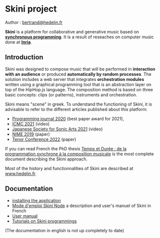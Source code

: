 
# Skini project

Author : <bertrand@hedelin.fr>

**Skini** is a platform for collaborative and generative music based on **[synchronous programming](https://github.com/manuel-serrano/hiphop)**.
It is a result of reseaches on computer music done at **[Inria](www.inria.fr)**.

Introduction
------------
Skini was designed to compose music that will be performed in **interaction with an audience** or produced **automatically by random processes**. The solution includes a web server that integrates **orchestration modules** written using a graphical programming tool that is an abstraction layer on top of the HipHop.js language. The composition method is based on three basic concepts: clips (or patterns), instruments and orchestration.

Skini means "scene" in greek. To understand the functioning of Skini, it is advisable to refer to the different articles published about this platform:
* [Programming journal 2020](https://programming-journal.org/2021/5/2/) (best paper award for 2021), 
* [ICMC 2021](https://www.youtube.com/watch?v=fYu9Cp8veaE) (video)
* [Japanese Society for Sonic Arts 2021](https://www.youtube.com/watch?v=r8eSzy0ZlrA&t=2s) (video)
* [NIME 2019](https://zenodo.org/record/3672870#.Y3YBdnbMJPY) (paper)
* [Tenor Conference 2022](https://tenor2022.prism.cnrs.fr/templates/ProceedingsTENOR2022.pdf) (paper)

 If you can read French the PhD thesis [Temps et Durée : de la programmation synchrone à la composition musicale](https://hal.inria.fr/tel-03135288/) is the most complete document describing the Skini approach.

Most of the history and functionnalities of Skini are described at www.hedelin.fr.

Documentation
-------------

* [installing the application](https://github.com/BertrandHedelin/Skini/blob/master/doc/quickstart.pdf)
* [Mode d'emploi Skini Node](https://github.com/BertrandHedelin/Skini/blob/master/doc/Mode%20d'emploi%20Skini%20Node.pdf) a description and user's manuel of Skini in French
* [User manual](https://github.com/BertrandHedelin/Skini/blob/master/doc/User%20Manual%20Skini%20Node.pdf)
* [Tutorials on Skini programmings](https://github.com/BertrandHedelin/Skini/blob/master/doc/Tuto%20Skini.pdf)

(The documentation in english is not up completely to date)
